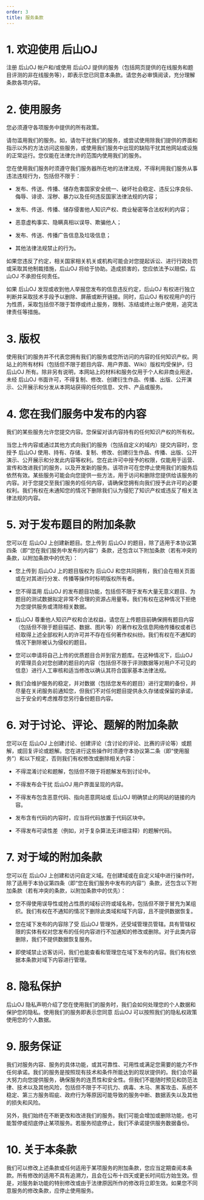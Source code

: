 ```yaml
---
order: 3
title: 服务条款
---
```


# 1. 欢迎使用 后山OJ

注册 后山OJ 帐户和/或使用 后山OJ 提供的服务（包括网页提供的在线服务和题目评测的非在线服务等），即表示您已同意本条款。请您务必审慎阅读，充分理解条款各项内容。

# 2. 使用服务

您必须遵守各项服务中提供的所有政策。

请勿滥用我们的服务。如，请勿干扰我们的服务，或尝试使用除我们提供的界面和指示以外的方法访问这些服务，或使用我们服务中出现的缺陷干扰其他网站或设施的正常运行。您仅能在法律允许的范围内使用我们的服务。

您在使用我们服务时须遵守我们服务器所在地的法律法规，不得利用我们服务从事违法违规行为，包括但不限于：

- 发布、传送、传播、储存危害国家安全统一、破坏社会稳定、违反公序良俗、侮辱、诽谤、淫秽、暴力以及任何违反国家法律法规的内容；

- 发布、传送、传播、储存侵害他人知识产权、商业秘密等合法权利的内容；

- 恶意虚构事实、隐瞒真相以误导、欺骗他人；

- 发布、传送、传播广告信息及垃圾信息；

- 其他法律法规禁止的行为。

如果您违反了约定，相关国家相关机关或机构可能会对您提起诉讼、进行行政处罚或采取其他制裁措施，后山OJ 将给于协助。造成损害的，您应依法予以赔偿，后山OJ 不承担任何责任。

如果 后山OJ 发现或收到他人举报您发布的信息违反约定，后山OJ 有权进行独立判断并采取技术手段予以删除、屏蔽或断开链接。同时，后山OJ 有权视用户的行为性质，采取包括但不限于暂停或终止服务，限制、冻结或终止账户使用，追究法律责任等措施。

# 3. 版权

使用我们的服务并不代表您拥有我们的服务或您所访问的内容的任何知识产权。网站上的所有材料（包括但不限于题目内容、用户界面、Wiki）版权均受保护，归 后山OJ 所有。除非另有说明，本网站上的材料和服务仅用于个人和非商业用途，未经 后山OJ 书面许可，不得复制、修改、创建衍生作品、传播、出版、公开演示、公开展示和分发从本网站获得的任何信息、文件、产品或服务。

# 4. 您在我们服务中发布的内容

我们的某些服务允许您提交内容。您保留对该内容持有的任何知识产权的所有权。

当您上传内容或通过其他方式向我们的服务（包括自定义的域内）提交内容时，您授予 后山OJ 使用、持有、存储、复制、修改、创建衍生作品、传播、出版、公开演示、公开展示和分发此内容等权利。您在此许可中授予的权限，仅能用于运营、宣传和改进我们的服务，以及开发新的服务。该项许可在您停止使用我们的服务后依然有效。某些服务可能会向您提供一些方法，用于访问和删除您提供给该服务的内容。对于您提交至我们服务的任何内容，请确保您拥有向我们授予此许可的必要权利。我们有权在未通知您的情况下删除我们认为侵犯了知识产权或违反了相关法律法规的内容。

# 5. 对于发布题目的附加条款

您可以在 后山OJ 上创建新题目。您上传到 后山OJ 的题目，除了适用于本协议第四条（即“您在我们服务中发布的内容”）条款，还包含以下附加条款（若有冲突的条款，以附加条款中的优先）：

- 您上传到 后山OJ 上的题目版权为 后山OJ 和您共同拥有，我们会在相关页面或在对其进行分发、传播等操作时标明版权所有者。

- 您不得滥用 后山OJ 的发布题目功能，包括但不限于发布大量无意义题目、为题目的测试数据拟定非常不合理的资源占用量等。我们有权在这种情况下拒绝为您提供服务或清除相关数据。

- 后山OJ 尊重他人知识产权和合法权益，请您在上传题目前确保拥有题目内容（包括但不限于题目描述、数据、图片等）的著作权及信息网络传播权或者已经取得上述全部权利人的许可并不存在任何著作权纠纷。我们有权在不通知的情况下删除被认为侵权的题目。

- 您可以申请将自己上传的优质题目合并到官方题库。在这种情况下，后山OJ 的管理员会对您创建的题目的内容（包括但不限于评测数据等对用户不可见的信息）进行人工审核和适当修改以确认其符合国家基本法律法规。

- 我们会维护服务的稳定，并对数据（包括您发布的题目）进行定期的备份，并尽量在关闭服务前通知您，但我们不对任何题目提供永久存储或保留的承诺，出于安全的考虑推荐您另行备份题目内容。

# 6. 对于讨论、评论、题解的附加条款

您可以在 后山OJ 上创建讨论、创建评论（含讨论的评论、比赛的评论等）或题解，或回复评论或题解。您在进行这些操作时须遵守本协议第二条（即“使用服务”）和以下规定，否则我们有权修改或删除相关内容：

- 不得混淆讨论和题解，包括但不限于将题解发布到讨论中。

- 不得发布会干扰 后山OJ 用户界面呈现的内容。

- 不得发布包含恶意代码、指向恶意网站或 后山OJ 明确禁止的网站的链接的内容。

- 发布含有代码的内容时，应当将代码放置于代码区块中。

- 不得发布可读性差（例如，对于复杂算法无详细注释）的题解代码。

# 7. 对于域的附加条款

您可以在 后山OJ 上创建和访问自定义域。在创建域或在自定义域中进行操作时，除了适用于本协议第四条（即“您在我们服务中发布的内容”）条款，还包含以下附加条款（若有冲突的条款，以附加条款中的优先）：

- 您不得使用误导性或抢占性质的域标识符或域名称，包括但不限于冒充为某组织。我们有权在不通知的情况下删除此类域和域下内容，且不提供数据恢复。

- 您在域下发布的内容除了受 后山OJ 管理外，还受域管理员管辖。具有管辖权限的实体有权对您发布的任何内容进行不加通知的修改或删除。对于此类内容删除，我们不提供数据恢复服务。

- 即使域禁止访客访问，我们也能查看和管理您在域下发布的内容。我们有权依据本条款对域下内容进行管理。

# 8. 隐私保护

后山OJ 隐私声明介绍了您在使用我们的服务时，我们会如何处理您的个人数据和保护您的隐私。使用我们的服务即表示您同意 后山OJ 可以按照我们的隐私权政策使用您的个人数据。

# 9. 服务保证

我们对服务内容、服务的具体功能，或其可靠性、可用性或满足您需要的能力不作任何承诺。我们的服务是按照现有技术和条件所能达到的现状提供的。我们会尽最大努力向您提供服务，确保服务的连贯性和安全性。但我们不能随时预见和防范法律、技术以及其他风险，包括但不限于不可抗力、病毒、木马、黑客攻击、系统不稳定、第三方服务瑕疵、政府行为等原因可能导致的服务中断、数据丢失以及其他的损失和风险。

另外，我们始终在不断更改和改进我们的服务。我们可能会增加或删除功能，也可能暂停或彻底停止某项服务。若服务彻底停止，我们不承诺提供服务数据备份。

# 10. 关于本条款

我们可以修改上述条款或任何适用于某项服务的附加条款，您应当定期查阅本条款。所有修改的适用不具有追溯力，且会在公布十四天或更长时间后方始生效。但是，对服务新功能的特别修改或由于法律原因所作的修改将立即生效。如果您不同意服务的修改条款，应停止使用服务。
